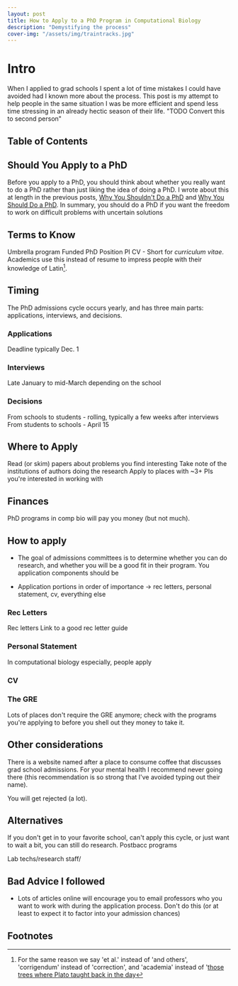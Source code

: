 ```yaml
---
layout: post
title: How to Apply to a PhD Program in Computational Biology
description: "Demystifying the process"
cover-img: "/assets/img/traintracks.jpg"
---
```


# Intro
When I applied to grad schools I spent a lot of time mistakes I could have avoided had I known more about the process.
This post is my attempt to help people in the same situation I was be more efficient and spend less time stressing in an already hectic season of their life. "TODO Convert this to second person" 

## Table of Contents

## Should You Apply to a PhD
Before you apply to a PhD, you should think about whether you really want to do a PhD rather than just liking the idea of doing a PhD.
I wrote about this at length in the previous posts, [Why You Shouldn't Do a PhD](TODO) and [Why You Should Do a PhD](TODO).
In summary, you should do a PhD if you want the freedom to work on difficult problems with uncertain solutions

## Terms to Know
Umbrella program
Funded PhD Position
PI 
CV - Short for _curriculum vitae_. Academics use this instead of resume to impress people with their knowledge of Latin[^latin].

## Timing
The PhD admissions cycle occurs yearly, and has three main parts: applications, interviews, and decisions.

### Applications
Deadline typically Dec. 1

### Interviews
Late January to mid-March depending on the school

### Decisions
From schools to students - rolling, typically a few weeks after interviews
From students to schools - April 15


## Where to Apply
Read (or skim) papers about problems you find interesting
Take note of the institutions of authors doing the research
Apply to places with ~3+ PIs you're interested in working with

## Finances
PhD programs in comp bio will pay you money (but not much).

## How to apply
- The goal of admissions committees is to determine whether you can do research, and whether you will be a good fit in their program.
You application components should be 

- Application portions in order of importance -> rec letters, personal statement, cv, everything else

### Rec Letters
Rec letters 
Link to a good rec letter guide

### Personal Statement
In computational biology especially, people apply 

### CV

### The GRE
Lots of places don't require the GRE anymore; check with the programs you're applying to before you shell out they money to take it.


## Other considerations
There is a website named after a place to consume coffee that discusses grad school admissions. 
For your mental health I recommend never going there (this recommendation is so strong that I've avoided typing out their name). 

You will get rejected (a lot).

## Alternatives
If you don't get in to your favorite school, can't apply this cycle, or just want to wait a bit, you can still do research.
Postbacc programs

Lab techs/research staff/

## Bad Advice I followed
- Lots of articles online will encourage you to email professors who you want to work with during the application process.
Don't do this (or at least to expect it to factor into your admission chances)

## Footnotes
[^latin]: For the same reason we say 'et al.' instead of 'and others', 'corrigendum' instead of 'correction', and 'academia' instead of '[those trees where Plato taught back in the day](https://en.wiktionary.org/wiki/academia)

